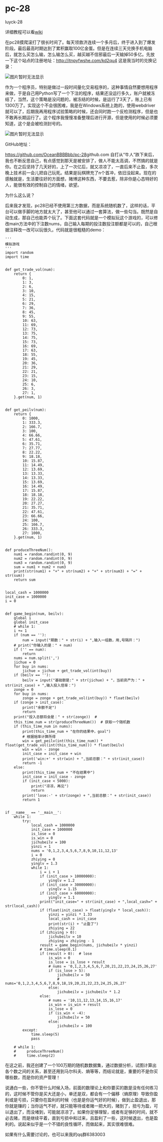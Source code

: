 # pc-28
luyck-28

详细教程可以看[wiki](https://github.com/OceanBBBBbb/pc-28/wiki)

在pc28摸爬滚打了很长时间了。每天领救济连续一个多月后，终于进入到了爆发阶段。最后最高时期达到了累积赢取100亿金蛋。但是在连续三天兑换手机电脑后，就怎么买怎么输，怎么输怎么买，越买越不信邪最后一天输掉50多亿。先放一下这个站点的注册地址：http://itnpyfwshe.com/kd2qu4
这是我当时的兑换记录：

![图片暂时无法显示](https://github.com/OceanBBBBbb/pc-28/blob/master/egg2.jpg)

作为一个程序员，特别是做过一段时间量化交易程序的，这种事情自然要想用程序来做，于是自己用Python写了一个下注的程序，结果还没运行多久，账户就被冻结了，当然，这个策略是没问题的，被冻结的时候，是运行了3天了，账上已有1300万了。实现这个不会很困难，我是在Windows系统上跑的，使用webdriver就可以了，后期我再用程序试验策略的时候，还会同时跑一个反检测程序，但是也不敢再长期运行了。这个程序我慢慢准备整理后进行开源，但是使用的时候必须要知道，这个是会被检测封号的。

![图片暂时无法显示](https://github.com/OceanBBBBbb/pc-28/blob/master/egg1.jpg)

GitHub地址：

https://github.com/OceanBBBBbb/pc-28
​
github.com
自打从“牛人”跌下来后，我也不断反思自己，有点感觉到那天是被安排了，做人不能太高调，不然搞的就是你。在之后坚持了几天好的，上了一次亿后，就又凉凉了，一直后来不止盈，多次晚上技术前一会儿把自己玩死。结果是玩棋牌充了n个首冲，依旧没起来。现在的感触就是，生活要往好的方面想，赌博这种东西，不要去惹，除非你是心态特好的人，能很有效的控制自己的情绪，欲望。

为什么这么说？

后来我才发现，pc28已经不使用第三方数据，而是系统随机数了，这样的话，平台可以做手脚的地方就太大了，甚至他可以通过一套算法，做一些勾当。既然是自动生成，那自己也能弄个玩了。下面这套代码就是一个模拟玩这个游戏的，可以修改main方法中的下注数nums，自己输入每期的投注数投注额都是可以的，自己根据注释改一改可以玩很久。代码就是很粗糙的demo：
```
'''
模拟游戏
'''
import random
import time


def get_trade_vol(num):
    return {
        0: 1,
        1: 3,
        2: 6,
        3: 10,
        4: 15,
        5: 21,
        6: 29,
        7: 36,
        8: 45,
        9: 55,
        10: 63,
        11: 69,
        12: 73,
        13: 75,
        14: 75,
        15: 73,
        16: 69,
        17: 63,
        18: 55,
        19: 45,
        20: 36,
        21: 29,
        22: 21,
        23: 15,
        24: 10,
        25: 6,
        26: 3,
        27: 1,
    }.get(num, 1)


def get_peilv(num):
    return {
        0: 1000,
        1: 333.3,
        2: 166.7,
        3: 100,
        4: 66.66,
        5: 47.61,
        6: 35.71,
        7: 27.77,
        8: 22.22,
        9: 18.18,
        10: 15.87,
        11: 14.49,
        12: 13.69,
        13: 13.33,
        14: 13.33,
        15: 13.69,
        16: 14.49,
        17: 15.87,
        18: 18.18,
        19: 22.22,
        20: 27.27,
        21: 35.71,
        22: 47.61,
        23: 66.66,
        24: 100,
        25: 166.7,
        26: 333.3,
        27: 1000,
    }.get(num, 1)


def produceThreeNum():
    num1 = random.randint(0, 9)
    num2 = random.randint(0, 9)
    num3 = random.randint(0, 9)
    sum = num1 + num2 + num3
    print(str(num1) + "+" + str(num2) + "+" + str(num3) + "=" + str(sum))
    return sum


local_cash = 1000000
init_case = 1000000
i = 0


def game_begin(num, beilv):
    global i
    global init_case
    # while 1:
    i += 1
    if (num == ''):
        num = input("期数：" + str(i) + ",输入一组数，用,号隔开：")
    # print("你输入的是：" + num)
    if ('' == num):
        return
    nums = num.split(',')
    jichue = 0
    for buy in nums:
        jichue = jichue + get_trade_vol(int(buy))
    if (beilv == ''):
        beilv = input("基础额是:" + str(jichue) + "，当前资产为：" + str(init_case) + ",输入投入倍率：")
    zonge = 0
    for buy in nums:
        zonge = zonge + get_trade_vol(int(buy)) * float(beilv)
    if (zonge > init_case):
        print("余额不足")
        return
    print("投入总额将会是：" + str(zonge))  #
    this_time_num = str(produceThreeNum())  # 获取一个随机数
    if (this_time_num in nums):
        print(this_time_num + "在你的结果中，goal")
        # 根据赔率计算所得
        win = get_peilv(int(this_time_num)) * float(get_trade_vol(int(this_time_num))) * float(beilv)
        win = win - zonge
        init_case = init_case + win
        print('win:+' + str(win) + ",当前总额：" + str(init_case))
        return -1
    else:
        print(this_time_num + "不在结果中")
        init_case = init_case - zonge
        if (init_case < 5000):
            print("凉凉，再见")
            return
        print('lose:-' + str(zonge) + ",当前总额：" + str(init_case))
        return 1


if __name__ == '__main__':
    while 1:
        try:
            local_cash = 1000000
            init_case = 1000000
            is_lose = 0
            is_win = 0
            jichubeilv = 100
            yinzi = 1
            nums = '0,1,2,3,4,5,6,7,8,9,10,11,12,13'
            i = 0
            zhiying = 0
            yinglv = 1.3
            while 1:
                i = i + 1
                if (init_case > 10000000):
                    yinglv = 1.2
                if (init_case > 30000000):
                    yinglv = 1.15
                if (init_case > 60000000):
                    yinglv = 1.1
                print("init_case=" + str(init_case) + ",local_cash=" + str(local_cash))
                if (float(init_case) > float(yinglv * local_cash)):
                    yinzi = yinzi * 1.33
                    local_cash = init_case
                    print(str(i) + "止盈了")
                    zhiying = 22
                if (zhiying > 0):
                    jichubeilv = 10
                    zhiying = zhiying - 1
                result = game_begin(nums, jichubeilv * yinzi)
                # time.sleep(0.1)
                if (result > 0):  # lose
                    is_win = 0
                    is_lose = is_lose + result
                    # nums = '0,1,2,3,4,5,6,7,20,21,22,23,24,25,26,27'
                    if (is_lose > 5):
                        jichubeilv = 50
                        # nums='0,1,2,3,4,5,6,7,8,9,18,19,20,21,22,23,24,25,26,27'
                    else:
                        jichubeilv = jichubeilv * 1.2
                else:
                    # nums = '10,11,12,13,14,15,16,17'
                    is_win = is_win + result
                    is_lose = 0
                    if (is_win < -4):
                        jichubeilv = 50
                    else:
                        jichubeilv = 100
        except:
            time.sleep(5)
            pass

    # while 1:
    #     produceThreeNum()
    #     time.sleep(2)
```
在这之前，我还创建了一个100万期的随机数数据集，通过数据分析，试图计算出各个数之间的关系，甚至还用到马尔科夫、熵等等，而结论就是，重要的不是你买哪些数，而是你的资产管理！

说通白一些，你不管什么时候入场，前面的数理论上和你要买的数是没有任何练习的，这时候不管你是买大还是小，单还是双，都会有一个偏移（熵原理）导致你盈利或是亏损，只要你在盈利的时候（也是是你运气好的时候），做到止盈退出，那你就是赚的；当你运气不好，就只能等待或者赌一把大的，赌到了，扭亏为盈，可以退出了，而没堵到，可能就凉凉了。如果你足够理智，或者有足够的时间，就不必去赌，而是继续平着，直到亏损中和过来，且盈利了一些，这时候退出，也是盈利的。说起来似乎是一个不错的良性循环，而做起来，其实很难很难。

如果有什么需要讨论的，也可以来我的qq群6383003
